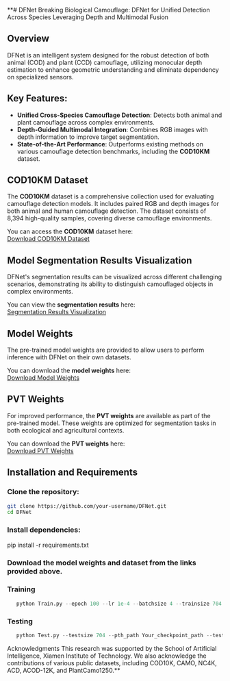 **# DFNet
Breaking Biological Camouflage: DFNet for Unified Detection Across Species Leveraging Depth and Multimodal Fusion

## Overview
DFNet is an intelligent system designed for the robust detection of both animal (COD) and plant (CCD) camouflage, utilizing monocular depth estimation to enhance geometric understanding and eliminate dependency on specialized sensors.

## Key Features:
- **Unified Cross-Species Camouflage Detection**: Detects both animal and plant camouflage across complex environments.
- **Depth-Guided Multimodal Integration**: Combines RGB images with depth information to improve target segmentation.
- **State-of-the-Art Performance**: Outperforms existing methods on various camouflage detection benchmarks, including the **COD10KM** dataset.

## COD10KM Dataset
The **COD10KM** dataset is a comprehensive collection used for evaluating camouflage detection models. It includes paired RGB and depth images for both animal and human camouflage detection. The dataset consists of 8,394 high-quality samples, covering diverse camouflage environments.

You can access the **COD10KM** dataset here:  
[Download COD10KM Dataset](<your-baidu-cloud-link>)

## Model Segmentation Results Visualization
DFNet's segmentation results can be visualized across different challenging scenarios, demonstrating its ability to distinguish camouflaged objects in complex environments.

You can view the **segmentation results** here:  
[Segmentation Results Visualization](<your-baidu-cloud-link>)

## Model Weights
The pre-trained model weights are provided to allow users to perform inference with DFNet on their own datasets.

You can download the **model weights** here:  
[Download Model Weights](<your-baidu-cloud-link>)

## PVT Weights
For improved performance, the **PVT weights** are available as part of the pre-trained model. These weights are optimized for segmentation tasks in both ecological and agricultural contexts.

You can download the **PVT weights** here:  
[Download PVT Weights](<your-baidu-cloud-link>)

## Installation and Requirements
### Clone the repository:
   ```bash
   git clone https://github.com/your-username/DFNet.git
   cd DFNet
   ```

### Install dependencies:
pip install -r requirements.txt

### Download the model weights and dataset from the links provided above.

### Training
```python
   python Train.py --epoch 100 --lr 1e-4 --batchsize 4 --trainsize 704 --train_path Your_dataset_path --save_path Your_save_path
```

### Testing
```python
   python Test.py --testsize 704 --pth_path Your_checkpoint_path --test_path Your_dataset_path
```

Acknowledgments
This research was supported by the School of Artificial Intelligence, Xiamen Institute of Technology. We also acknowledge the contributions of various public datasets, including COD10K, CAMO, NC4K, ACD, ACOD-12K, and PlantCamo1250.**

